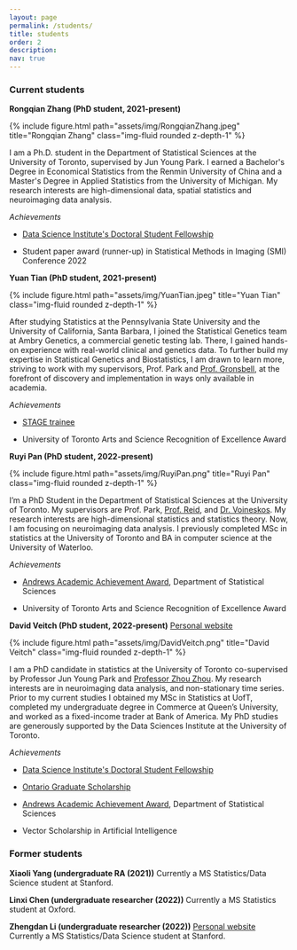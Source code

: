 ```yaml
---
layout: page
permalink: /students/
title: students
order: 2
description: 
nav: true
---
```


### Current students

**Rongqian Zhang (PhD student, 2021-present)**

{% include figure.html path="assets/img/RongqianZhang.jpeg" title="Rongqian Zhang" class="img-fluid rounded z-depth-1" %}

I am a Ph.D. student in the Department of Statistical Sciences at the University of Toronto, supervised by Jun Young Park. I earned a Bachelor's Degree in Economical Statistics from the Renmin University of China and a Master's Degree in Applied Statistics from the University of Michigan. My research interests are high-dimensional data, spatial statistics and neuroimaging data analysis.

*Achievements*

- [Data Science Institute's Doctoral Student Fellowship](https://datasciences.utoronto.ca/doctoral-student-fellowship/)

- Student paper award (runner-up) in Statistical Methods in Imaging (SMI) Conference 2022

**Yuan Tian (PhD student, 2021-present)**

{% include figure.html path="assets/img/YuanTian.jpeg" title="Yuan Tian" class="img-fluid rounded z-depth-1" %}

After studying Statistics at the Pennsylvania State University and the University of California, Santa Barbara, I joined the Statistical Genetics team at Ambry Genetics, a commercial genetic testing lab. There, I gained hands-on experience with real-world clinical and genetics data. To further build my expertise in Statistical Genetics and Biostatistics, I am drawn to learn more, striving to work with my supervisors, Prof. Park and [Prof. Gronsbell](https://sites.google.com/view/jgronsbell/home?authuser=0), at the forefront of discovery and implementation in ways only available in academia.

*Achievements*

- [STAGE trainee](https://stage.utoronto.ca/)

- University of Toronto Arts and Science Recognition of Excellence Award

**Ruyi Pan (PhD student, 2022-present)**

{% include figure.html path="assets/img/RuyiPan.png" title="Ruyi Pan" class="img-fluid rounded z-depth-1" %}

I’m a PhD Student in the Department of Statistical Sciences at the University of Toronto. My supervisors are Prof. Park, [Prof. Reid](https://utstat.toronto.edu/reid/index.html), and [Dr. Voineskos](http://imaging-genetics.camh.ca/). My research interests are high-dimensional statistics and statistics theory. Now, I am focusing on neuroimaging data analysis. I previously completed MSc in statistics at the University of Toronto and BA in computer science at the University of Waterloo.

*Achievements*

- [Andrews Academic Achievement Award](https://www.statistics.utoronto.ca/news/congratulations-our-2021-graduate-student-departmental-award-winners), Department of Statistical Sciences

- University of Toronto Arts and Science Recognition of Excellence Award


**David Veitch (PhD student, 2022-present)** [Personal website](https://daveveitch.github.io/)

{% include figure.html path="assets/img/DavidVeitch.png" title="David Veitch" class="img-fluid rounded z-depth-1" %}

I am a PhD candidate in statistics at the University of Toronto co-supervised by Professor Jun Young Park and [Professor Zhou Zhou](https://sites.google.com/view/zhouzhou-stat/home). My research interests are in neuroimaging data analysis, and non-stationary time series. Prior to my current studies I obtained my MSc in Statistics at UofT, completed my undergraduate degree in Commerce at Queen’s University, and worked as a fixed-income trader at Bank of America. My PhD studies are generously supported by the Data Sciences Institute at the University of Toronto.


*Achievements*

- [Data Science Institute's Doctoral Student Fellowship](https://datasciences.utoronto.ca/doctoral-student-fellowship/)

- [Ontario Graduate Scholarship](https://osap.gov.on.ca/OSAPPortal/en/A-ZListofAid/PRDR019245.html)

- [Andrews Academic Achievement Award](https://www.statistics.utoronto.ca/awards/andrews-academic-achievement-award), Department of Statistical Sciences

- Vector Scholarship in Artificial Intelligence

### Former students

**Xiaoli Yang (undergraduate RA (2021))** Currently a MS Statistics/Data Science student at Stanford.

**Linxi Chen (undergraduate researcher (2022))** Currently a MS Statistics student at Oxford.

**Zhengdan Li (undergraduate researcher (2022))** [Personal website](https://avery7li.github.io/) Currently a MS Statistics/Data Science student at Stanford.
